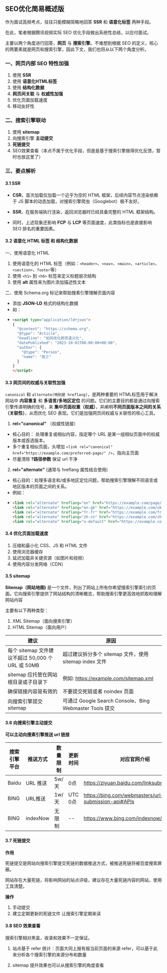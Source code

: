## SEO优化简易概述版

作为面试高频考点，往往只能模糊简略地回答 **SSR** 和 **语意化标签** 两种手段。

在此，笔者根据腾讯视频实际 SEO 优化手段做出系统性总结，以应付面试。

主要以两个角度进行回答，**网页** 与 **搜索引擎**。不难想到根据 SEO 的定义，核心的两要素就是网页和搜索引擎，因此下文，我们也将从以下两个角度分析。

### 一、网页内部 SEO 特性加强

1. 使用 **SSR**
2. 使用 **语意化HTML标签**
3. 使用 **结构化数据**
4. **网页间关联** 与 **权威性加强**
5. 优化页面加载速度
6. 移动友好性

### 二、搜索引擎联动

1. 使用 **sitemap**
2. 向搜索引擎 **主动提交**
3. **死链提交**
4. SEO效果查看（本点不属于优化手段，但是是基于搜索引擎做得优化反馈，暂时也放这里了）

### 三、要点解析

#### 3.1 SSR

- **CSR**，首次加载仅加载一个近乎为空的 HTML 框架，后续内容节点渲染依赖于 JS 脚本的动态加载，对搜索引擎爬虫（Googlebot）极不友好。

- **SSR**，在服务端执行渲染，返回浏览器时已经具备完整的 HTML 框架结构。

- 同时，上述现象还影响 **FCP** 与 **LCP** 等页面速度，此类指标也是直接影响 SEO 排名的重要因素。

#### 3.2 语意化 HTML 标签 和 结构化数据

一、使用语意化 HTML

1. 使用语意化的 HTML 标签（例如：`<header>`、`<nav>`、`<main>`、`<article>`、`<section>`、`footer`等）
2. 使用 `<h1>` 到 `<h6>` 标签来定义标题层次结构
3. 使用 **alt** 属性来为图片添加描述性文本

二、使用 Schema.org 标记来帮助搜素引擎理解页面内容

- 添加 **JSON-LD** 格式的结构化数据
- 如：
- ```html
  <script type="application/ld+json">
  {
    "@context": "https://schema.org",
    "@type": "Article",
    "headline": "如何优化网页语义化",
    "datePublished": "2023-10-01T08:00:00+08:00",
    "author": {
      "@type": "Person",
      "name": "张三"
    }
  }
  </script>
  ```

#### 3.3 网页间的权威与关联性加强

`canonical` 和 `alternate(特别是 hreflang)`，是两种重要的 HTML标签用于解决网站中 **内容重复** 和 **多语言/多地区定位** 的问题。它们的主要目的都是通过向搜索引擎传递明确的信号，来 **集中页面权重（权威）**，并阐明**不同页面版本之间的关系（关联性）**，从而优化 SEO 表现。它们是加强网页间权威与关联性的核心工具。

1. **rel="canonical"** （权威性链接）
- 核心目的：​​ ​处理重复或相似内容，指定哪个 URL 是某一组相似页面中的权威版本或首选版本。
- 多个重复相似页面，头增加 `<link rel="canonical" href="https://example.com/preferred-page/" />`，指向主页面
- 尽量清除 **?路径参数** 保证 url 干净

2. **rel="alternate"** (通常与 hreflang 属性结合使用)
- ​核心目的：​​ ​处理多语言和/或多地区定位问题，帮助搜索引擎理解不同语言或地区版本的页面之间的关系。
- 例如：
- ```html
  <link rel="alternate" hreflang="en" href="https://example.com/page/" />
  <link rel="alternate" hreflang="en-gb" href="https://example.com/uk/page/" />
  <link rel="alternate" hreflang="fr-fr" href="https://example.com/fr/page/" />
  <link rel="alternate" hreflang="zh-cn" href="https://example.com/zh-cn/page/" />
  <link rel="alternate" hreflang="x-default" href="https://example.com/page/" />
  ```
#### 3.4 优化页面加载速度

1. 压缩和最小化 CSS、JS 和 HTML 文件
2. 使用浏览器缓存
3. 延迟加载非关键资源（如图片和视频）
4. 使用内容分发网络（CDN）

#### 3.5 sitemap

**Sitemap（网站地图)** 是一个文件，列出了网站上所有你希望搜索引擎索引的页面。它向搜索引擎提供了网站结构的清晰概览，帮助搜索引擎更高效地抓取和理解网站内容

主要有以下两种类型：
1. XML Sitemap（面向搜索引擎）
2. HTML Sitemap（面向用户）

|建议|原因|
|--|--|
|每个 sitemap 文件建议不超过 50,000 个 URL 或 50MB|超过建议拆分多个 sitemap 文件，使用 sitemap index 文件|
|sitemap 应托管在网站根目录或子目录下|例如: https://example.com/sitemap.xml|
|确保链接内容是有效的|不要提交死链或者 noindex 页面|
|向搜索引擎提交 sitemap| 可通过 Google Search Console、Bing Webmaster Tools 提交|

#### 3.6 向搜索引擎主动提交

**可以主动向搜素引擎推送 url 链接**

|搜索引擎平台|推送方式|数量限制|更新时间|对应官网介绍|
|--|--|--|--|--|
|Baidu|URL 推送|5w/天|0点|https://ziyuan.baidu.com/linksubmit/index|
|BING|URL推送|1w/天|UTC 0点|https://bing.com/webmasters/url-submission-api#APIs|
|BING|indexNow|无限制|--|https://www.bing.com/indexnow/getstarted|

#### 3.7 死链提交

**作用**

死链提交是网站向搜索引擎提交死链的数据推送方式，被推送死链将被百度搜索屏蔽。

网站存在大量死链，将影响网站的站点评级，建议存在大量死链内容的网站，使用工具清楚。

**操作**

1. 手动提交
2. 建立定期更新的死链文件 让搜索引擎定期来读

#### 3.8 SEO 效果查看

搜索引擎相对黑盒，收录和效果不一定保证。

1. 站点基于 refer 统计：页面大同上报有报当前页面的来源 refer，可以基于此来分析各个搜索引擎的来源分布和数量

2. sitemap 提升效果也可以从搜索引擎的角度查看

